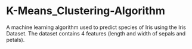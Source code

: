 # K-Means_Clustering-Algorithm
A machine learning algorithm used to predict species of Iris using the Iris Dataset. The dataset contains 4 features (length and width of sepals and petals).
